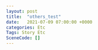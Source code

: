 ```yaml
---
layout: post
title:  "others_test"
date:   2021-07-09 07:00:00 +0000
categories: Etc
Tags: Story Etc
SceneCode: []
---
```

